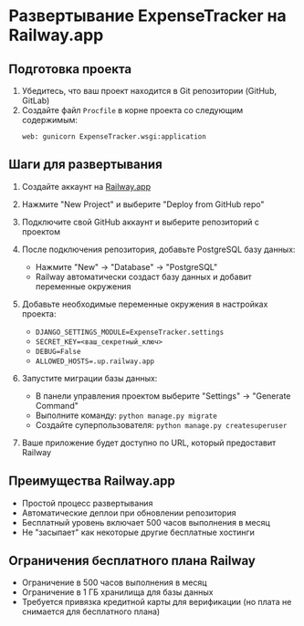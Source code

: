 # Развертывание ExpenseTracker на Railway.app

## Подготовка проекта

1. Убедитесь, что ваш проект находится в Git репозитории (GitHub, GitLab)
2. Создайте файл `Procfile` в корне проекта со следующим содержимым:
   ```
   web: gunicorn ExpenseTracker.wsgi:application
   ```

## Шаги для развертывания

1. Создайте аккаунт на [Railway.app](https://railway.app)
2. Нажмите "New Project" и выберите "Deploy from GitHub repo"
3. Подключите свой GitHub аккаунт и выберите репозиторий с проектом
4. После подключения репозитория, добавьте PostgreSQL базу данных:
   - Нажмите "New" -> "Database" -> "PostgreSQL"
   - Railway автоматически создаст базу данных и добавит переменные окружения

5. Добавьте необходимые переменные окружения в настройках проекта:
   - `DJANGO_SETTINGS_MODULE=ExpenseTracker.settings`
   - `SECRET_KEY=<ваш_секретный_ключ>`
   - `DEBUG=False`
   - `ALLOWED_HOSTS=.up.railway.app`

6. Запустите миграции базы данных:
   - В панели управления проектом выберите "Settings" -> "Generate Command"
   - Выполните команду: `python manage.py migrate`
   - Создайте суперпользователя: `python manage.py createsuperuser`

7. Ваше приложение будет доступно по URL, который предоставит Railway

## Преимущества Railway.app

- Простой процесс развертывания
- Автоматические деплои при обновлении репозитория
- Бесплатный уровень включает 500 часов выполнения в месяц
- Не "засыпает" как некоторые другие бесплатные хостинги

## Ограничения бесплатного плана Railway

- Ограничение в 500 часов выполнения в месяц
- Ограничение в 1 ГБ хранилища для базы данных
- Требуется привязка кредитной карты для верификации (но плата не снимается для бесплатного плана)